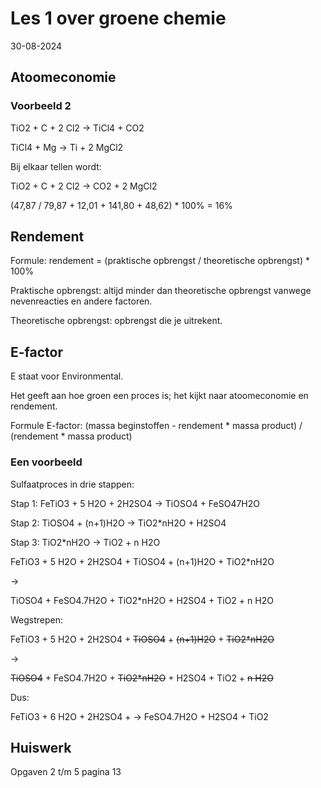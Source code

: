 # Les 1 over groene chemie

30-08-2024

## Atoomeconomie

### Voorbeeld 2

TiO2 + C + 2 Cl2 -> TiCl4 + CO2

TiCl4 + Mg -> Ti + 2 MgCl2

Bij elkaar tellen wordt:

TiO2 + C + 2 Cl2 -> CO2 + 2 MgCl2

(47,87 / 79,87 + 12,01 + 141,80 + 48,62) * 100% = 16%

## Rendement

Formule: rendement = (praktische opbrengst / theoretische opbrengst) * 100%

Praktische opbrengst: altijd minder dan theoretische opbrengst vanwege nevenreacties en andere factoren.

Theoretische opbrengst: opbrengst die je uitrekent.

## E-factor

E staat voor Environmental.

Het geeft aan hoe groen een proces is; het kijkt naar atoomeconomie en rendement.

Formule E-factor: (massa beginstoffen - rendement * massa product) / (rendement * massa product)

### Een voorbeeld

Sulfaatproces in drie stappen:

Stap 1: FeTiO3 + 5 H2O + 2H2SO4 -> TiOSO4 + FeSO47H2O

Stap 2: TiOSO4 + (n+1)H2O -> TiO2*nH2O + H2SO4

Stap 3: TiO2*nH2O -> TiO2 + n H2O

FeTiO3 + 5 H2O + 2H2SO4 + TiOSO4 + (n+1)H2O + TiO2\*nH2O

->

TiOSO4 + FeSO4.7H2O + TiO2\*nH2O + H2SO4 + TiO2 + n H2O

Wegstrepen:

FeTiO3 + 5 H2O + 2H2SO4 + ~~TiOSO4~~ + ~~(n+1)H2O~~ + ~~TiO2\*nH2O~~

->

~~TiOSO4~~ + FeSO4.7H2O + ~~TiO2\*nH2O~~ + H2SO4 + TiO2 + ~~n H2O~~

Dus:

FeTiO3 + 6 H2O + 2H2SO4 + -> FeSO4.7H2O + H2SO4 + TiO2

## Huiswerk

Opgaven 2 t/m 5 pagina 13
